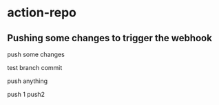 # action-repo

## Pushing some changes to trigger the webhook 

push some changes

test branch commit

push anything

push 1
push2